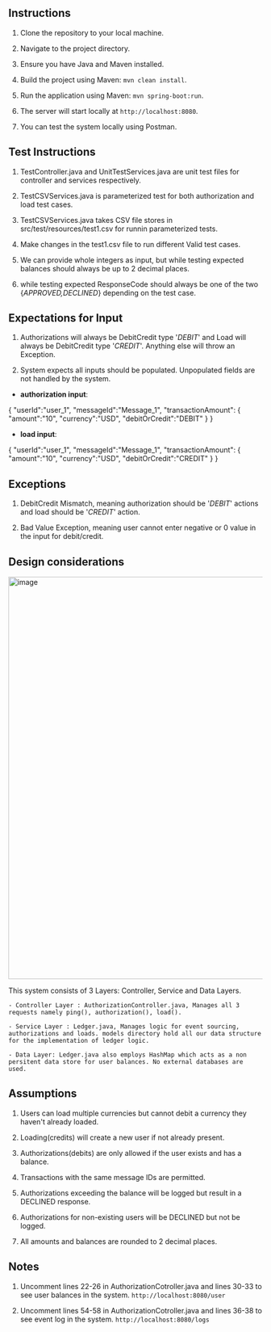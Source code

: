 
## Instructions

1) Clone the repository to your local machine.

2) Navigate to the project directory.

3) Ensure you have Java and Maven installed.

4) Build the project using Maven: `mvn clean install`.

5) Run the application using Maven: `mvn spring-boot:run`.

6) The server will start locally at `http://localhost:8080`.

7) You can test the system locally using Postman.

## Test Instructions

1) TestController.java and UnitTestServices.java are unit test files for controller and services respectively.

2) TestCSVServices.java is parameterized test for both authorization and load test cases.

3) TestCSVServices.java takes CSV file stores in src/test/resources/test1.csv for runnin parameterized tests.

4) Make changes in the test1.csv file to run different Valid test cases.

5) We can provide whole integers as input, but while testing expected balances should always be up to 2 decimal places.

6) while testing expected ResponseCode should always be one of the two {_APPROVED,DECLINED_} depending on the test case.

## Expectations for Input

1) Authorizations will always be DebitCredit type '_DEBIT_' and Load will always be DebitCredit type '_CREDIT_'. Anything else will throw an Exception.

2) System expects all inputs should be populated. Unpopulated fields are not handled by the system.

- **authorization input**:

{
    "userId":"user_1",
    "messageId":"Message_1",
    "transactionAmount":
    {
        "amount":"10",
        "currency":"USD",
        "debitOrCredit":"DEBIT"
    }
}

- **load input**:

{
    "userId":"user_1",
    "messageId":"Message_1",
    "transactionAmount":
    {
        "amount":"10",
        "currency":"USD",
        "debitOrCredit":"CREDIT"
    }
}

## Exceptions

1) DebitCredit Mismatch, meaning authorization should be '_DEBIT_' actions and load should be '_CREDIT_' action.

2) Bad Value Exception, meaning user cannot enter negative or 0 value in the input for debit/credit.

## Design considerations

<img width="797" alt="image" src="https://github.com/codescreen/CodeScreen_zx2awhot/assets/58876667/5881051d-1dbf-436b-a62d-e0556bc2de0f">

This system consists of 3 Layers: Controller, Service and Data Layers.

    - Controller Layer : AuthorizationController.java, Manages all 3 requests namely ping(), authorization(), load().

    - Service Layer : Ledger.java, Manages logic for event sourcing, authorizations and loads. models directory hold all our data structure for the implementation of ledger logic.

    - Data Layer: Ledger.java also employs HashMap which acts as a non persitent data store for user balances. No external databases are used.

## Assumptions

1) Users can load multiple currencies but cannot debit a currency they haven't already loaded.

2) Loading(credits) will create a new user if not already present.

3) Authorizations(debits) are only allowed if the user exists and has a balance.

4) Transactions with the same message IDs are permitted.

5) Authorizations exceeding the balance will be logged but result in a DECLINED response.

6) Authorizations for non-existing users will be DECLINED but not be logged.

7) All amounts and balances are rounded to 2 decimal places.

## Notes

1) Uncomment lines 22-26 in AuthorizationCotroller.java and lines 30-33 to see user balances in the system. `http://localhost:8080/user`

2) Uncomment lines 54-58 in AuthorizationCotroller.java and lines 36-38 to see event log in the system. `http://localhost:8080/logs`
